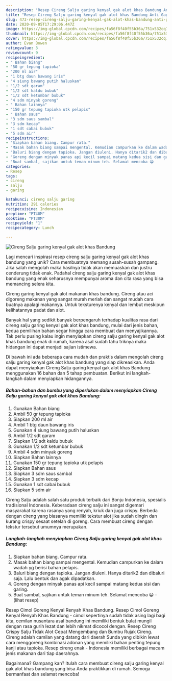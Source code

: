 ```yaml
---
description: "Resep Cireng Salju garing kenyal gak alot khas Bandung Anti Gagal"
title: "Resep Cireng Salju garing kenyal gak alot khas Bandung Anti Gagal"
slug: 473-resep-cireng-salju-garing-kenyal-gak-alot-khas-bandung-anti-gagal
date: 2020-09-05T17:29:06.447Z
image: https://img-global.cpcdn.com/recipes/fa56f8f40f55b36a/751x532cq70/cireng-salju-garing-kenyal-gak-alot-khas-bandung-foto-resep-utama.jpg
thumbnail: https://img-global.cpcdn.com/recipes/fa56f8f40f55b36a/751x532cq70/cireng-salju-garing-kenyal-gak-alot-khas-bandung-foto-resep-utama.jpg
cover: https://img-global.cpcdn.com/recipes/fa56f8f40f55b36a/751x532cq70/cireng-salju-garing-kenyal-gak-alot-khas-bandung-foto-resep-utama.jpg
author: Evan Bowen
ratingvalue: 3
reviewcount: 9
recipeingredient:
- " Bahan biang"
- "50 gr tepung tapioka"
- "200 ml air"
- "1 btg daun bawang iris"
- "4 siung bawang putih haluskan"
- "1/2 sdt garam"
- "1/2 sdt kaldu bubuk"
- "1/2 sdt ketumbar bubuk"
- "4 sdm minyak goreng"
- " Bahan lainnya"
- "150 gr tepung tapioka utk pelapis"
- " Bahan saus"
- "3 sdm saus sambal"
- "3 sdm kecap"
- "1 sdt cabai bubuk"
- "5 sdm air"
recipeinstructions:
- "Siapkan bahan biang. Campur rata."
- "Masak bahan biang sampai mengental. Kemudian campurkan ke dalam wadah yg berisi bahan pelapis."
- "Baluri biang dengan tapioka. Jangan diuleni. Hanya ditarik2 dan dibaluri saja. Lalu bentuk dan agak dipadatkan."
- "Goreng dengan minyak panas api kecil sampai matang kedua sisi dan garing."
- "Buat sambal, sajikan untuk teman minum teh. Selamat mencoba 😀             (lihat resep)"
categories:
- Resep
tags:
- cireng
- salju
- garing

katakunci: cireng salju garing 
nutrition: 291 calories
recipecuisine: Indonesian
preptime: "PT40M"
cooktime: "PT30M"
recipeyield: "1"
recipecategory: Lunch

---
```



![Cireng Salju garing kenyal gak alot khas Bandung](https://img-global.cpcdn.com/recipes/fa56f8f40f55b36a/751x532cq70/cireng-salju-garing-kenyal-gak-alot-khas-bandung-foto-resep-utama.jpg)

Lagi mencari inspirasi resep cireng salju garing kenyal gak alot khas bandung yang unik? Cara membuatnya memang susah-susah gampang. Jika salah mengolah maka hasilnya tidak akan memuaskan dan justru cenderung tidak enak. Padahal cireng salju garing kenyal gak alot khas bandung yang enak seharusnya mempunyai aroma dan cita rasa yang bisa memancing selera kita.

Cireng garing kenyal gak alot makanan khas bandung. Cireng atau aci digoreng makanan yang sangat murah meriah dan sangat mudah cara buatnya apalagi makannya. Untuk teksturenya kenyal dan lembut meskipun kelihatannya padat dan alot.

Banyak hal yang sedikit banyak berpengaruh terhadap kualitas rasa dari cireng salju garing kenyal gak alot khas bandung, mulai dari jenis bahan, kedua pemilihan bahan segar hingga cara membuat dan menyajikannya. Tak perlu pusing kalau ingin menyiapkan cireng salju garing kenyal gak alot khas bandung enak di rumah, karena asal sudah tahu triknya maka hidangan ini dapat menjadi sajian istimewa.


Di bawah ini ada beberapa cara mudah dan praktis dalam mengolah cireng salju garing kenyal gak alot khas bandung yang siap dikreasikan. Anda dapat menyiapkan Cireng Salju garing kenyal gak alot khas Bandung menggunakan 16 bahan dan 5 tahap pembuatan. Berikut ini langkah-langkah dalam menyiapkan hidangannya.

<!--inarticleads1-->

##### Bahan-bahan dan bumbu yang diperlukan dalam menyiapkan Cireng Salju garing kenyal gak alot khas Bandung:

1. Gunakan  Bahan biang
1. Ambil 50 gr tepung tapioka
1. Siapkan 200 ml air
1. Ambil 1 btg daun bawang iris
1. Gunakan 4 siung bawang putih haluskan
1. Ambil 1/2 sdt garam
1. Siapkan 1/2 sdt kaldu bubuk
1. Gunakan 1/2 sdt ketumbar bubuk
1. Ambil 4 sdm minyak goreng
1. Siapkan  Bahan lainnya
1. Gunakan 150 gr tepung tapioka utk pelapis
1. Siapkan  Bahan saus
1. Siapkan 3 sdm saus sambal
1. Siapkan 3 sdm kecap
1. Gunakan 1 sdt cabai bubuk
1. Siapkan 5 sdm air


Cireng Salju adalah salah satu produk terbaik dari Bonju Indonesia, spesialis tradisional Indonesia. Keberadaan cireng salju ini sangat digemari masyarakat karena rasanya yang renyah, kriuk dan juga crispy. Berbeda dengan cireng yang biasanya memiliki tekstur alot jika sudah dingin dan kurang crispy sesaat setelah di goreng. Cara membuat cireng dengan tekstur tersebut umumnya merupakan. 

<!--inarticleads2-->

##### Langkah-langkah menyiapkan Cireng Salju garing kenyal gak alot khas Bandung:

1. Siapkan bahan biang. Campur rata.
1. Masak bahan biang sampai mengental. Kemudian campurkan ke dalam wadah yg berisi bahan pelapis.
1. Baluri biang dengan tapioka. Jangan diuleni. Hanya ditarik2 dan dibaluri saja. Lalu bentuk dan agak dipadatkan.
1. Goreng dengan minyak panas api kecil sampai matang kedua sisi dan garing.
1. Buat sambal, sajikan untuk teman minum teh. Selamat mencoba 😀 -             (lihat resep)


Resep Cimol Goreng Kenyal Renyah Khas Bandung. Resep Cimol Goreng Kenyal Renyah Khas Bandung - cimol sepertinya sudah tidak asing lagi bagi kita, cemilan nusantara asal bandung ini memiliki bentuk bulat mungil dengan rasa gurih lezat dan lebih nikmat dicocol dengan. Resep Cireng Crispy Salju Tidak Alot Cepat Mengembang dan Bumbu Rujak Cireng. Cireng adalah camilan yang datang dari daerah Sunda yang dibikin lewat cara menggoreng kombinasi adonan yang memiliki bahan penting tepung kanji atau tapioka. Resep cireng enak - Indonesia memiliki berbagai macam jenis makanan dari tiap daerahnya. 

Bagaimana? Gampang kan? Itulah cara membuat cireng salju garing kenyal gak alot khas bandung yang bisa Anda praktikkan di rumah. Semoga bermanfaat dan selamat mencoba!
